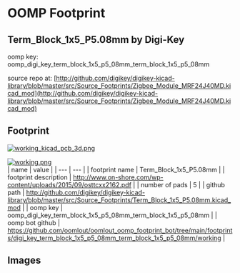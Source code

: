 # OOMP Footprint  
## Term_Block_1x5_P5.08mm  by Digi-Key  
  
oomp key: oomp_digi_key_term_block_1x5_p5_08mm_term_block_1x5_p5_08mm  
  
source repo at: [http://github.com/digikey/digikey-kicad-library/blob/master/src/Source_Footprints/Zigbee_Module_MRF24J40MD.kicad_mod](http://github.com/digikey/digikey-kicad-library/blob/master/src/Source_Footprints/Zigbee_Module_MRF24J40MD.kicad_mod)  
## Footprint  
  
[![working_kicad_pcb_3d.png](working_kicad_pcb_3d_600.png)](working_kicad_pcb_3d.png)  
  
[![working.png](working_600.png)](working.png)  
| name | value | 
| --- | --- | 
| footprint name | Term_Block_1x5_P5.08mm | 
| footprint description | http://www.on-shore.com/wp-content/uploads/2015/09/osttcxx2162.pdf | 
| number of pads | 5 | 
| github path | http://github.com/digikey/digikey-kicad-library/blob/master/src/Source_Footprints/Term_Block_1x5_P5.08mm.kicad_mod | 
| oomp key | oomp_digi_key_term_block_1x5_p5_08mm_term_block_1x5_p5_08mm | 
| oomp bot github | https://github.com/oomlout/oomlout_oomp_footprint_bot/tree/main/footprints/digi_key_term_block_1x5_p5_08mm_term_block_1x5_p5_08mm/working | 
## Images  
